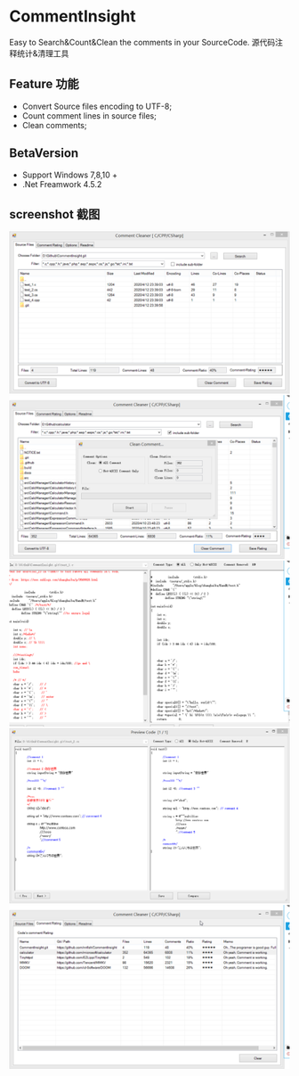 # CommentInsight
Easy to Search&amp;Count&amp;Clean the comments in your SourceCode.  源代码注释统计&amp;清理工具

## Feature 功能
- Convert Source files encoding to UTF-8;
- Count comment lines in source files;
- Clean comments;

## BetaVersion
- Support Windows 7,8,10 +
- .Net Freamwork 4.5.2

## screenshot 截图

![image](pic/01.main.png)	
![image](pic/02.clean.png)	
![image](pic/03.test1.png)	
![image](pic/04.test22.png)	
![image](pic/05.rating.png)	

